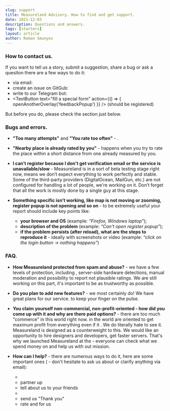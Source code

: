 ```yaml
---
slug: support
title: Measureland Advisory. How to find and get support.
date: 2021-12-03
description: Questions and answers.
tags: [starters]
layout: article
author: Roman Smunyov
---
```


<script>
    import TextLink from "$lib/components/ui-elements/TextLink.svelte";
    import TextButton from "$lib/components/ui-elements/TextButton.svelte";
    import { openAnotherOverlay } from '$lib//utilities/helpers.js';
</script>

### How to contact us.
If you want to tell us a story, submit a suggestion, share a bug or ask a quesiton there are a few ways to do it:
- via email: <TextLink href="mailto:support@measureland.org" text="support@measureland.org" />
- create an issue on GitGub: <TextLink href="https://github.com/RomanistHere/Measureland" blank={true} text="https://github.com/RomanistHere/Measureland" />
- write to our Telegram bot: <TextLink href="https://t.me/MeasurelandBot" blank={true} text="https://t.me/MeasurelandBot" />
- <TextButton text="fill a special form" action={() => { openAnotherOverlay('feedbackPopup') }} /> (should be registered)

But before you do, please check the section just below.

### Bugs and errors.
- **"Too many attempts"** and **"You rate too often"** - <TextLink href="../how-to-become-citizen/" text="how to resolve" />.
- **"Nearby place is already rated by you"** - happens when you try to rate the place within a short distance from one already measured by you.
- **I can’t register because I don't get verification email or the service is unavailable/slow** - Measureland is in a sort of beta testing stage right now, means we don’t expect everything to work perfectly and stable. Some of the third-party providers (DigitalOcean, MailGun, etc.) are not configured for handling a lot of people, we're working on it. Don’t forget that all the work is mostly done by a single guy at this stage.
- **Something specific isn’t working, like map is not moving or zooming, register popup is not opening and so on** - to be extremely useful your report should include key points like:

    - **your browser and OS** (example: *“Firefox, Windows laptop”*);
    - **description of the problem** (example: *“Can't open register popup”*);
    - **if the problem persists (after reload), what are the steps to reproduce it** - ideally with screenshots or video (example: *“click on the login button → nothing happens”*)

### FAQ.
- **How Measureland protected from spam and abuse?** - we have a few levels of protection, including <TextLink href="../how-to-become-citizen/" text="different limitations" />, server-side hardware detections, manual moderation and possibility to report not plausible ratings. We are still working on this part, it's important to be as trustworthy as possible.
- **Do you plan to add new features?** - we most certainly do! We have great plans for our service. <TextLink href="https://t.me/measureland" blank={true} text="Follow the news" /> to keep your finger on the pulse.
- **You claim yourself non-commercial, non-profit-oriented - how did you come up with it and why are there paid options?** - there are too much "commerce" in this world right now. <TextLink href="https://stallman.org/facebook.html" blank={true} text="Most popular services" /> in the world are oriented to get maximum profit from everything even if it <TextLink href="https://www.thesocialdilemma.com/" blank={true} text="can harm its users" />. We do literally hate to see it. Measureland is designed as a counterweight to this. We would like an opportunity to hire designers and developers, get faster servers. That's why we launched Measureland at the <TextLink href="https://opencollective.com/measureland" blank={true} text="Open Collective" /> - everyone can check what we spend money on and help us with out mission.
- **How can I help?** - there are numerous ways to do it, here are some important ones (<TextLink href="mailto:support@measureland.org" text="support@measureland.org" /> - don't hesitate to ask us about or clarify anything via email):

    - <TextLink href="https://github.com/RomanistHere/Measureland" blank={true} text="contribute" />
    - partner up
    - tell about us to your friends
    - <TextLink href="https://opencollective.com/measureland" blank={true} text="donate" />
    - send us "Thank you"
    - rate and <TextLink href="../write-a-guide/" text="write articles" /> for us
